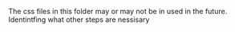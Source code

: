The css files in this folder may or may not be in used in the future. Identintfing what other steps are nessisary 